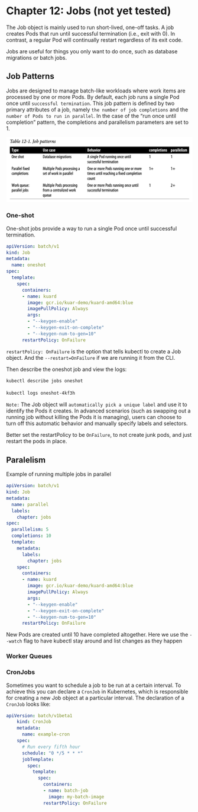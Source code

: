 # Chapter 12: Jobs (not yet tested)

The Job object is mainly used to run short-lived, one-off tasks. A job creates Pods that run until successful termination (i.e., exit with 0). In contrast, a regular Pod will continually restart regardless of its exit code.

Jobs are useful for things you only want to do once, such as database migrations or batch jobs.

## Job Patterns

Jobs are designed to manage batch-like workloads where work items are processed by one or more Pods. By default, each job runs a single Pod once until `successful termination`. This job pattern is defined by two primary attributes of a job, namely `the number of job completions` and the `number of Pods to run in parallel`. In the case of the “run once until completion” pattern, the completions and parallelism parameters are set to 1.

![Job Patterns](.pics/job-patterns.png)

### One-shot

One-shot jobs provide a way to run a single Pod once until successful termination.

```yaml
apiVersion: batch/v1 
kind: Job
metadata:
  name: oneshot
spec:
  template: 
    spec:
      containers:
      - name: kuard
        image: gcr.io/kuar-demo/kuard-amd64:blue
        imagePullPolicy: Always
        args:
        - "--keygen-enable"
        - "--keygen-exit-on-complete" 
        - "--keygen-num-to-gen=10"
      restartPolicy: OnFailure
```

`restartPolicy: OnFailure` is the option that tells kubectl to create a Job object. And the `--restart=OnFailure` if we are running it from the CLI.

Then describe the oneshot job and view the logs:

```sh
kubectl describe jobs oneshot

kubectl logs oneshot-4kf3h
```

`Note:`  The Job object will `automatically pick a unique label` and use it to identify the Pods it creates. In advanced scenarios (such as swapping out a running job without killing the Pods it is managing), users can choose to turn off this automatic behavior and manually specify labels and selectors.

Better set the restartPolicy to be `OnFailure`, to not create junk pods, and just restart the pods in place.

## Paralelism

Example of running multiple jobs in parallel

```yaml
apiVersion: batch/v1
kind: Job
metadata:
  name: parallel
  labels:
    chapter: jobs
spec:
  parallelism: 5
  completions: 10
  template:
    metadata:
      labels:
        chapter: jobs 
    spec:
      containers: 
      - name: kuard
        image: gcr.io/kuar-demo/kuard-amd64:blue
        imagePullPolicy: Always
        args:
        - "--keygen-enable"
        - "--keygen-exit-on-complete"
        - "--keygen-num-to-gen=10"
      restartPolicy: OnFailure
```

New Pods are created until 10 have completed altogether. Here we use the `--watch` flag to have kubectl stay around and list changes as they happen

### Worker Queues

### CronJobs

Sometimes you want to schedule a job to be run at a certain interval. To achieve this you can declare a `CronJob` in Kubernetes, which is responsible for creating a new Job object at a particular interval. The declaration of a `CronJob` looks like:

```yaml
apiVersion: batch/v1beta1
    kind: CronJob
    metadata:
      name: example-cron
    spec:
      # Run every fifth hour
      schedule: "0 */5 * * *"
      jobTemplate:
        spec:
          template:
            spec:
              containers:
              - name: batch-job
                image: my-batch-image
              restartPolicy: OnFailure
```